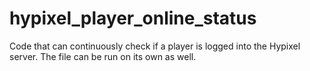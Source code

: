 # hypixel_player_online_status
Code that can continuously check if a player is logged into the Hypixel server.
The file can be run on its own as well.
